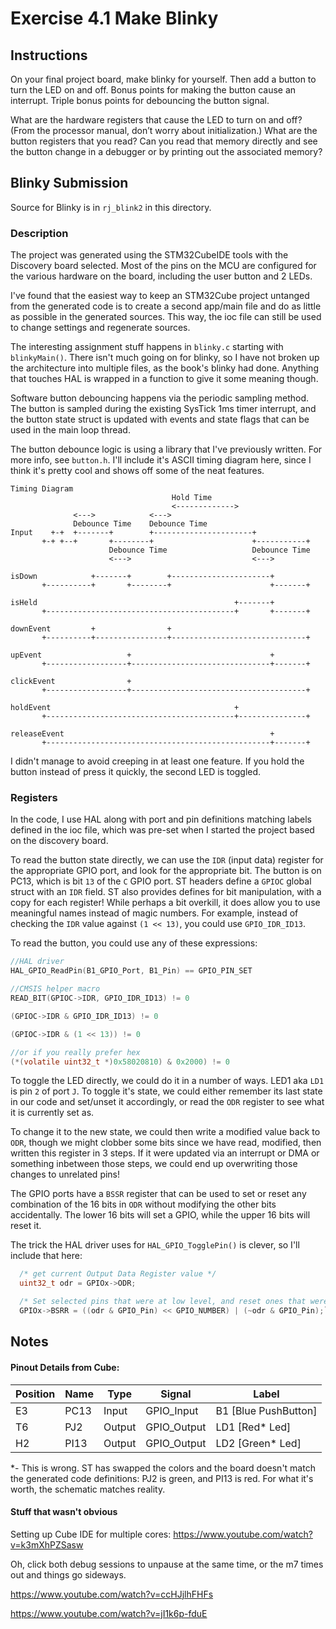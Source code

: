 # Exercise 4.1 Make Blinky

## Instructions
On your final project board, make blinky for yourself. Then add a button to turn the LED on and off. Bonus points for making the button cause an interrupt. Triple bonus points for debouncing the button signal.

What are the hardware registers that cause the LED to turn on and off? (From the processor manual, don’t worry about initialization.) What are the button registers that you read? Can you read that memory directly and see the button change in a debugger or by printing out the associated memory?

## Blinky Submission

Source for Blinky is in `rj_blink2` in this directory.

### Description

The project was generated using the STM32CubeIDE tools with the Discovery board selected. Most of the pins on the MCU are configured for the various hardware on the board, including the user button and 2 LEDs.

I've found that the easiest way to keep an STM32Cube project untanged from the generated code is to create a second app/main file and do as little as possible in the generated sources. This way, the ioc file can still be used to change settings and regenerate sources.

The interesting assignment stuff happens in `blinky.c` starting with `blinkyMain()`. There isn't much going on for blinky, so I have not broken up the architecture into multiple files, as the book's blinky had done. Anything that touches HAL is wrapped in a function to give it some meaning though.

Software button debouncing happens via the periodic sampling method. The button is sampled during the existing SysTick 1ms timer interrupt, and the button state struct is updated with events and state flags that can be used in the main loop thread.

The button debounce logic is using a library that I've previously written. For more info, see `button.h`. I'll include it's ASCII timing diagram here, since I think it's pretty cool and shows off some of the neat features.

```
Timing Diagram
                                    Hold Time
                                    <------------->
              <--->            <--->
              Debounce Time    Debounce Time
Input    +-+  +-------+        +----------------------+
       +-+ +--+       +--------+                      +-----------+
                      Debounce Time                   Debounce Time
                      <--->                           <--->

isDown            +-------+        +----------------------+
       +----------+       +--------+                      +-------+

isHeld                                            +-------+
       +------------------------------------------+       +-------+

downEvent         +                +
       +----------+----------------+------------------------------+

upEvent                   +                               +
       +------------------+-------------------------------+-------+

clickEvent                +
       +------------------+---------------------------------------+

holdEvent                                         +
       +------------------------------------------+---------------+

releaseEvent                                              +
       +--------------------------------------------------+-------+

```

I didn't manage to avoid creeping in at least one feature. If you hold the button instead of press it quickly, the second LED is toggled.

### Registers

In the code, I use HAL along with port and pin definitions matching labels defined in the ioc file, which was pre-set when I started the project based on the discovery board.

To read the button state directly, we can use the `IDR` (input data) register for the appropriate GPIO port, and look for the appropriate bit. The button is on PC13, which is bit `13` of the `C` GPIO port. ST headers define a `GPIOC` global struct with an `IDR` field.  ST also provides defines for bit manipulation, with a copy for each register! While perhaps a bit overkill, it does allow you to use meaningful names instead of magic numbers. For example, instead of checking the `IDR` value against `(1 << 13)`, you could use `GPIO_IDR_ID13`.

To read the button, you could use any of these expressions:

```c
//HAL driver
HAL_GPIO_ReadPin(B1_GPIO_Port, B1_Pin) == GPIO_PIN_SET

//CMSIS helper macro
READ_BIT(GPIOC->IDR, GPIO_IDR_ID13) != 0

(GPIOC->IDR & GPIO_IDR_ID13) != 0

(GPIOC->IDR & (1 << 13)) != 0

//or if you really prefer hex
(*(volatile uint32_t *)0x58020810) & 0x2000) != 0
```

To toggle the LED directly, we could do it in a number of ways. LED1 aka `LD1` is pin `2` of port `J`. To toggle it's state, we could either remember its last state in our code and set/unset it accordingly, or read the `ODR` register to see what it is currently set as.

To change it to the new state, we could then write a modified value back to `ODR`, though we might clobber some bits since we have read, modified, then written this register in 3 steps. If it were updated via an interrupt or DMA or something inbetween those steps, we could end up overwriting those changes to unrelated pins!

The GPIO ports have a `BSSR` register that can be used to set or reset any combination of the 16 bits in `ODR` without modifying the other bits accidentally. The lower 16 bits will set a GPIO, while the upper 16 bits will reset it.

The trick the HAL driver uses for `HAL_GPIO_TogglePin()` is clever, so I'll include that here:

```c
  /* get current Output Data Register value */
  uint32_t odr = GPIOx->ODR;

  /* Set selected pins that were at low level, and reset ones that were high */
  GPIOx->BSRR = ((odr & GPIO_Pin) << GPIO_NUMBER) | (~odr & GPIO_Pin);```
```


## Notes

#### Pinout Details from Cube:

Position | Name | Type | Signal | Label
--- | --- | --- | --- | ---
E3 | PC13 | Input | GPIO_Input | B1 [Blue PushButton]
T6 | PJ2 | Output | GPIO_Output | LD1 [Red* Led]
H2 | PI13 | Output | GPIO_Output	| LD2 [Green* Led]

*- This is wrong. ST has swapped the colors and the board doesn't match the generated code definitions: PJ2 is green, and PI13 is red. For what it's worth, the schematic matches reality.


#### Stuff that wasn't obvious

Setting up Cube IDE for multiple cores:
https://www.youtube.com/watch?v=k3mXhPZSasw

Oh, click both debug sessions to unpause at the same time, or the m7 times out and things go sideways.

https://www.youtube.com/watch?v=ccHJjlhFHFs

https://www.youtube.com/watch?v=jI1k6p-fduE
